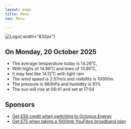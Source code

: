 ```yaml
---
layout: page
title: Menu
seo: Menu

---
```


![Logo](/images/logo.jpg){:width="832px"}

<!-- weather_marker starts -->
## On Monday, 20 October 2025

- The average temperature today is 14.26˚C,
- With highs of 14.99˚C and lows of 13.86˚C,
- It may feel like 14.12˚C with light rain
- The wind speed is 2.57m/s and visibility is 10000m
- The pressure is 983hPa and humidity is 91%
- The sun will rise at 06:41 and set at 17:04

<!-- weather_marker ends -->

## Sponsors

- [Get £50 credit when switching to Octopus Energy](https://bit.ly/3oD1nnS)
- [Get £75 when taking a 1000mb YouFibre broadband plan](https://aklam.io/91zWhU?)
